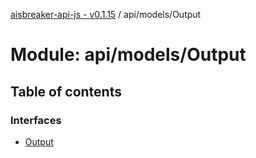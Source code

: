 [aisbreaker-api-js - v0.1.15](../README.md) / api/models/Output

# Module: api/models/Output

## Table of contents

### Interfaces

- [Output](../interfaces/api_models_Output.Output.md)
